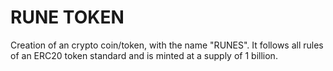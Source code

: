 # RUNE TOKEN

Creation of an crypto coin/token, with the name "RUNES". 
It follows all rules of an ERC20 token standard and is minted at a supply of 1 billion.
